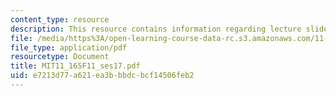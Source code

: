 ```yaml
---
content_type: resource
description: This resource contains information regarding lecture slides.
file: /media/https%3A/open-learning-course-data-rc.s3.amazonaws.com/11-165-infrastructure-and-energy-technology-challenges-fall-2011/e7213d77a621ea3bbbdcbcf14506feb2_MIT11_165F11_ses17.pdf
file_type: application/pdf
resourcetype: Document
title: MIT11_165F11_ses17.pdf
uid: e7213d77-a621-ea3b-bbdc-bcf14506feb2
---
```

